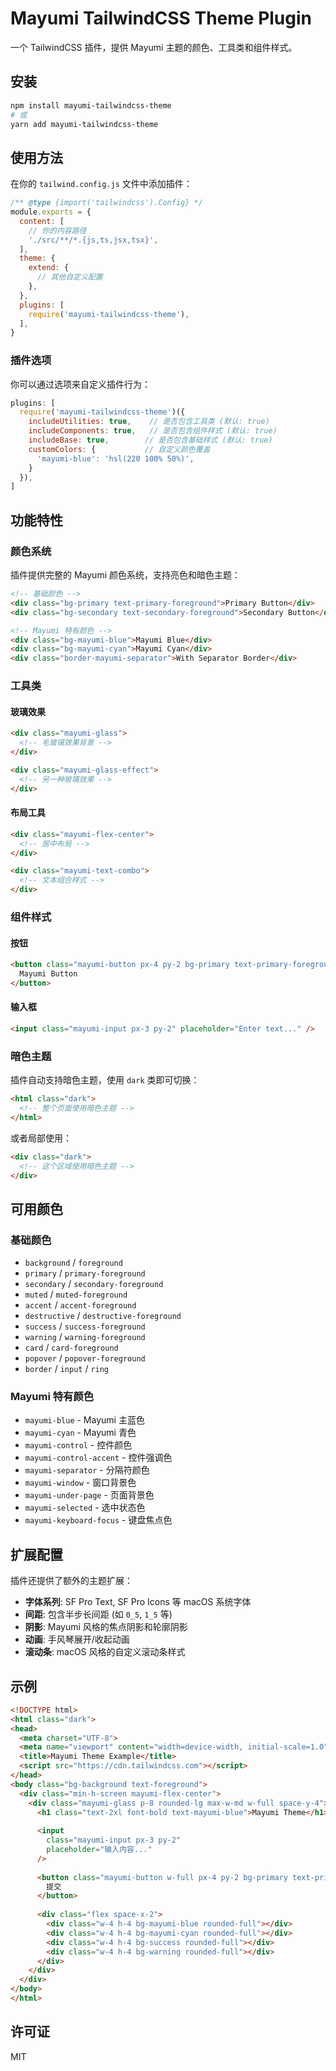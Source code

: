 # Mayumi TailwindCSS Theme Plugin

一个 TailwindCSS 插件，提供 Mayumi 主题的颜色、工具类和组件样式。

## 安装

```bash
npm install mayumi-tailwindcss-theme
# 或
yarn add mayumi-tailwindcss-theme
```

## 使用方法

在你的 `tailwind.config.js` 文件中添加插件：

```javascript
/** @type {import('tailwindcss').Config} */
module.exports = {
  content: [
    // 你的内容路径
    './src/**/*.{js,ts,jsx,tsx}',
  ],
  theme: {
    extend: {
      // 其他自定义配置
    },
  },
  plugins: [
    require('mayumi-tailwindcss-theme'),
  ],
}
```

### 插件选项

你可以通过选项来自定义插件行为：

```javascript
plugins: [
  require('mayumi-tailwindcss-theme')({
    includeUtilities: true,    // 是否包含工具类 (默认: true)
    includeComponents: true,   // 是否包含组件样式 (默认: true)
    includeBase: true,        // 是否包含基础样式 (默认: true)
    customColors: {           // 自定义颜色覆盖
      'mayumi-blue': 'hsl(220 100% 50%)',
    }
  }),
]
```

## 功能特性

### 颜色系统

插件提供完整的 Mayumi 颜色系统，支持亮色和暗色主题：

```html
<!-- 基础颜色 -->
<div class="bg-primary text-primary-foreground">Primary Button</div>
<div class="bg-secondary text-secondary-foreground">Secondary Button</div>

<!-- Mayumi 特有颜色 -->
<div class="bg-mayumi-blue">Mayumi Blue</div>
<div class="bg-mayumi-cyan">Mayumi Cyan</div>
<div class="border-mayumi-separator">With Separator Border</div>
```

### 工具类

#### 玻璃效果
```html
<div class="mayumi-glass">
  <!-- 毛玻璃效果背景 -->
</div>

<div class="mayumi-glass-effect">
  <!-- 另一种玻璃效果 -->
</div>
```

#### 布局工具
```html
<div class="mayumi-flex-center">
  <!-- 居中布局 -->
</div>

<div class="mayumi-text-combo">
  <!-- 文本组合样式 -->
</div>
```

### 组件样式

#### 按钮
```html
<button class="mayumi-button px-4 py-2 bg-primary text-primary-foreground rounded-md">
  Mayumi Button
</button>
```

#### 输入框
```html
<input class="mayumi-input px-3 py-2" placeholder="Enter text..." />
```

### 暗色主题

插件自动支持暗色主题，使用 `dark` 类即可切换：

```html
<html class="dark">
  <!-- 整个页面使用暗色主题 -->
</html>
```

或者局部使用：

```html
<div class="dark">
  <!-- 这个区域使用暗色主题 -->
</div>
```

## 可用颜色

### 基础颜色
- `background` / `foreground`
- `primary` / `primary-foreground`
- `secondary` / `secondary-foreground`
- `muted` / `muted-foreground`
- `accent` / `accent-foreground`
- `destructive` / `destructive-foreground`
- `success` / `success-foreground`
- `warning` / `warning-foreground`
- `card` / `card-foreground`
- `popover` / `popover-foreground`
- `border` / `input` / `ring`

### Mayumi 特有颜色
- `mayumi-blue` - Mayumi 主蓝色
- `mayumi-cyan` - Mayumi 青色
- `mayumi-control` - 控件颜色
- `mayumi-control-accent` - 控件强调色
- `mayumi-separator` - 分隔符颜色
- `mayumi-window` - 窗口背景色
- `mayumi-under-page` - 页面背景色
- `mayumi-selected` - 选中状态色
- `mayumi-keyboard-focus` - 键盘焦点色

## 扩展配置

插件还提供了额外的主题扩展：

- **字体系列**: SF Pro Text, SF Pro Icons 等 macOS 系统字体
- **间距**: 包含半步长间距 (如 `0_5`, `1_5` 等)
- **阴影**: Mayumi 风格的焦点阴影和轮廓阴影
- **动画**: 手风琴展开/收起动画
- **滚动条**: macOS 风格的自定义滚动条样式

## 示例

```html
<!DOCTYPE html>
<html class="dark">
<head>
  <meta charset="UTF-8">
  <meta name="viewport" content="width=device-width, initial-scale=1.0">
  <title>Mayumi Theme Example</title>
  <script src="https://cdn.tailwindcss.com"></script>
</head>
<body class="bg-background text-foreground">
  <div class="min-h-screen mayumi-flex-center">
    <div class="mayumi-glass p-8 rounded-lg max-w-md w-full space-y-4">
      <h1 class="text-2xl font-bold text-mayumi-blue">Mayumi Theme</h1>
      
      <input 
        class="mayumi-input px-3 py-2" 
        placeholder="输入内容..."
      />
      
      <button class="mayumi-button w-full px-4 py-2 bg-primary text-primary-foreground rounded-md hover:opacity-90">
        提交
      </button>
      
      <div class="flex space-x-2">
        <div class="w-4 h-4 bg-mayumi-blue rounded-full"></div>
        <div class="w-4 h-4 bg-mayumi-cyan rounded-full"></div>
        <div class="w-4 h-4 bg-success rounded-full"></div>
        <div class="w-4 h-4 bg-warning rounded-full"></div>
      </div>
    </div>
  </div>
</body>
</html>
```

## 许可证

MIT